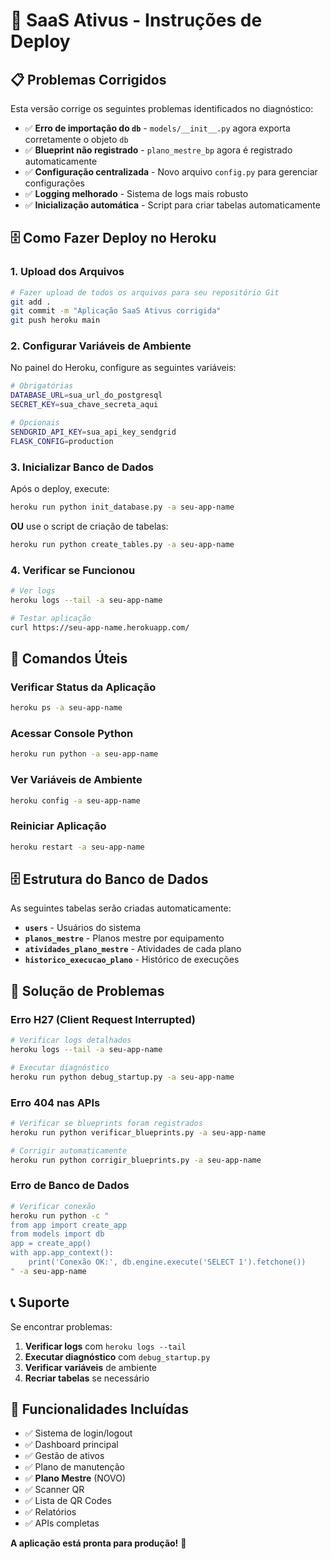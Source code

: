# 🚀 SaaS Ativus - Instruções de Deploy

## 📋 Problemas Corrigidos

Esta versão corrige os seguintes problemas identificados no diagnóstico:

- ✅ **Erro de importação do `db`** - `models/__init__.py` agora exporta corretamente o objeto `db`
- ✅ **Blueprint não registrado** - `plano_mestre_bp` agora é registrado automaticamente
- ✅ **Configuração centralizada** - Novo arquivo `config.py` para gerenciar configurações
- ✅ **Logging melhorado** - Sistema de logs mais robusto
- ✅ **Inicialização automática** - Script para criar tabelas automaticamente

## 🗄️ Como Fazer Deploy no Heroku

### 1. **Upload dos Arquivos**
```bash
# Fazer upload de todos os arquivos para seu repositório Git
git add .
git commit -m "Aplicação SaaS Ativus corrigida"
git push heroku main
```

### 2. **Configurar Variáveis de Ambiente**
No painel do Heroku, configure as seguintes variáveis:

```bash
# Obrigatórias
DATABASE_URL=sua_url_do_postgresql
SECRET_KEY=sua_chave_secreta_aqui

# Opcionais
SENDGRID_API_KEY=sua_api_key_sendgrid
FLASK_CONFIG=production
```

### 3. **Inicializar Banco de Dados**
Após o deploy, execute:

```bash
heroku run python init_database.py -a seu-app-name
```

**OU** use o script de criação de tabelas:

```bash
heroku run python create_tables.py -a seu-app-name
```

### 4. **Verificar se Funcionou**
```bash
# Ver logs
heroku logs --tail -a seu-app-name

# Testar aplicação
curl https://seu-app-name.herokuapp.com/
```

## 🔧 Comandos Úteis

### **Verificar Status da Aplicação**
```bash
heroku ps -a seu-app-name
```

### **Acessar Console Python**
```bash
heroku run python -a seu-app-name
```

### **Ver Variáveis de Ambiente**
```bash
heroku config -a seu-app-name
```

### **Reiniciar Aplicação**
```bash
heroku restart -a seu-app-name
```

## 🗄️ Estrutura do Banco de Dados

As seguintes tabelas serão criadas automaticamente:

- **`users`** - Usuários do sistema
- **`planos_mestre`** - Planos mestre por equipamento
- **`atividades_plano_mestre`** - Atividades de cada plano
- **`historico_execucao_plano`** - Histórico de execuções

## 🚨 Solução de Problemas

### **Erro H27 (Client Request Interrupted)**
```bash
# Verificar logs detalhados
heroku logs --tail -a seu-app-name

# Executar diagnóstico
heroku run python debug_startup.py -a seu-app-name
```

### **Erro 404 nas APIs**
```bash
# Verificar se blueprints foram registrados
heroku run python verificar_blueprints.py -a seu-app-name

# Corrigir automaticamente
heroku run python corrigir_blueprints.py -a seu-app-name
```

### **Erro de Banco de Dados**
```bash
# Verificar conexão
heroku run python -c "
from app import create_app
from models import db
app = create_app()
with app.app_context():
    print('Conexão OK:', db.engine.execute('SELECT 1').fetchone())
" -a seu-app-name
```

## 📞 Suporte

Se encontrar problemas:

1. **Verificar logs** com `heroku logs --tail`
2. **Executar diagnóstico** com `debug_startup.py`
3. **Verificar variáveis** de ambiente
4. **Recriar tabelas** se necessário

## 🎯 Funcionalidades Incluídas

- ✅ Sistema de login/logout
- ✅ Dashboard principal
- ✅ Gestão de ativos
- ✅ Plano de manutenção
- ✅ **Plano Mestre** (NOVO)
- ✅ Scanner QR
- ✅ Lista de QR Codes
- ✅ Relatórios
- ✅ APIs completas

**A aplicação está pronta para produção!** 🎉

